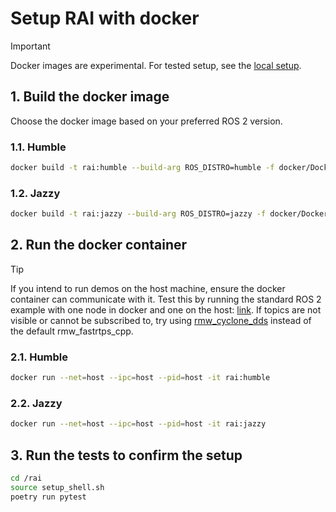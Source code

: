 # Setup RAI with docker

> [!IMPORTANT]
> Docker images are experimental. For tested setup, see the [local setup](../README.md#setup-local).

## 1. Build the docker image

Choose the docker image based on your preferred ROS 2 version.

### 1.1. Humble

```bash
docker build -t rai:humble --build-arg ROS_DISTRO=humble -f docker/Dockerfile .
```

### 1.2. Jazzy

```bash
docker build -t rai:jazzy --build-arg ROS_DISTRO=jazzy -f docker/Dockerfile .
```

## 2. Run the docker container

> [!TIP]
> If you intend to run demos on the host machine, ensure the docker container can communicate with it.
> Test this by running the standard ROS 2 example with one node in docker and one on the host: [link](https://docs.ros.org/en/jazzy/Installation/Ubuntu-Install-Debs.html#try-some-examples).
> If topics are not visible or cannot be subscribed to, try using [rmw_cyclone_dds](https://github.com/ros2/rmw_cyclonedds) instead of the default rmw_fastrtps_cpp.

### 2.1. Humble

```bash
docker run --net=host --ipc=host --pid=host -it rai:humble
```

### 2.2. Jazzy

```bash
docker run --net=host --ipc=host --pid=host -it rai:jazzy
```

## 3. Run the tests to confirm the setup

```sh
cd /rai
source setup_shell.sh
poetry run pytest
```
